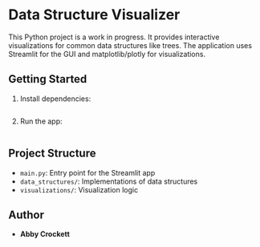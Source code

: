 # Data Structure Visualizer

This Python project is a work in progress. It provides interactive visualizations for common data structures like trees. The application uses Streamlit for the GUI and matplotlib/plotly for visualizations.

## Getting Started

1. Install dependencies:
   ```pip install streamlit matplotlib plotly

   ```
2. Run the app:
   ```python -m streamlit run main.py

   ```

## Project Structure

- `main.py`: Entry point for the Streamlit app
- `data_structures/`: Implementations of data structures
- `visualizations/`: Visualization logic

## Author

- **Abby Crockett**